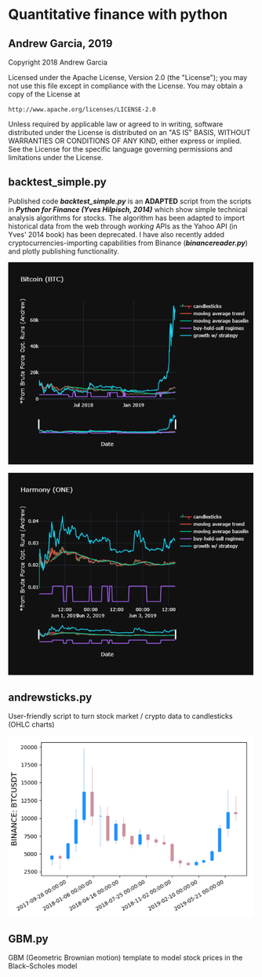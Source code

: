 # Quantitative finance with python
## Andrew Garcia, 2019

Copyright 2018 Andrew Garcia

Licensed under the Apache License, Version 2.0 (the "License");
you may not use this file except in compliance with the License.
You may obtain a copy of the License at

    http://www.apache.org/licenses/LICENSE-2.0

Unless required by applicable law or agreed to in writing, software
distributed under the License is distributed on an "AS IS" BASIS,
WITHOUT WARRANTIES OR CONDITIONS OF ANY KIND, either express or implied.
See the License for the specific language governing permissions and
limitations under the License.

## backtest_simple.py

Published code _**backtest_simple.py**_ is an **ADAPTED** script from the scripts in _**Python for Finance (Yves Hilpisch, 2014)**_ which show simple technical analysis algorithms for stocks. The algorithm has been adapted to import historical data from the web through *working* APIs as the Yahoo API (in Yves' 2014 book) has been deprecated. I have also recently added cryptocurrencies-importing capabilities from Binance (_**binancereader.py**_) and plotly publishing functionality.

<a href="https://plot.ly/~andrewrgarcia/86.embed"><img src="Bitcoin.png" alt="drawing" width="500"/></a>

<a href="https://plot.ly/~andrewrgarcia/96.embed"><img src="Harmony.png" alt="drawing" width="500"/></a>

## andrewsticks.py

User-friendly script to turn stock market / crypto data to candlesticks (OHLC charts)

<img src="BTC_andrewsticks.png" alt="drawing" width="500"/></a>

## GBM.py

GBM (Geometric Brownian motion) template to model stock prices in the Black–Scholes model
